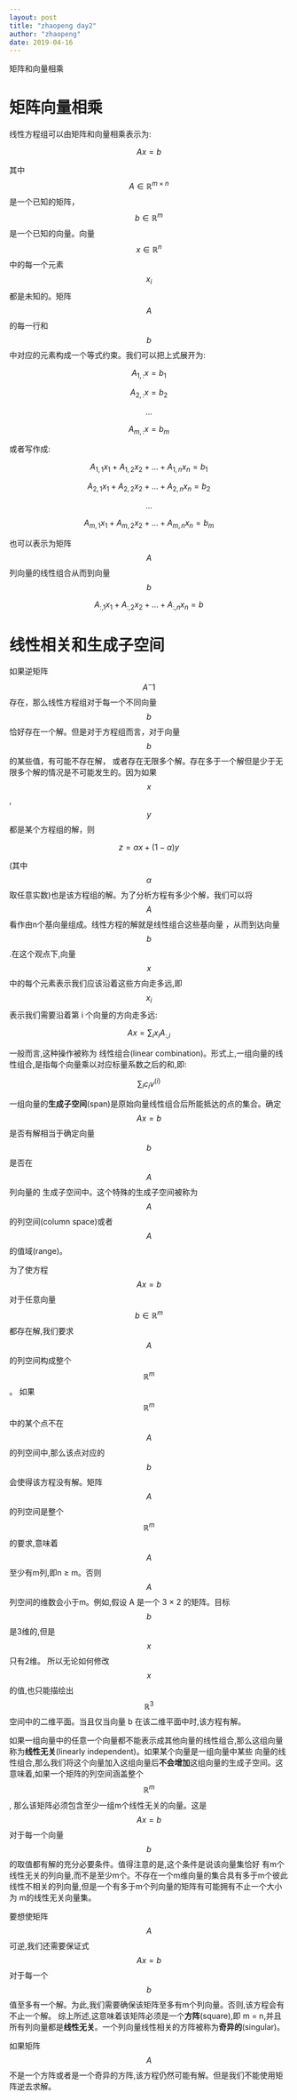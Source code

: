 ```yaml
---
layout: post
title: "zhaopeng day2"
author: "zhaopeng"
date: 2019-04-16
---
```

<script type="text/javascript"
    src="https://cdn.mathjax.org/mathjax/latest/MathJax.js?config=TeX-AMS-MML_HTMLorMML">
</script>
矩阵和向量相乘<!-- more -->
 
 矩阵向量相乘
 ==========
线性方程组可以由矩阵和向量相乘表示为:

$$ Ax=b $$

其中$$ A \in \mathbb {R}^{m \times n} $$是一个已知的矩阵，$$ b \in \mathbb {R}^{m} $$是一个已知的向量。向量
$$ x \in \mathbb {R}^{n}  $$中的每一个元素$$ x_i $$都是未知的。矩阵$$ A $$的每一行和$$ b $$中对应的元素构成一个等式约束。我们可以把上式展开为:


$$ A_{1,:} x = b_{1} $$

$$ A_{2,:} x = b_{2} $$

$$ ... $$

$$ A_{m,:} x = b_{m} $$

或者写作成:

$$ A_{1,1} x_{1} + A_{1,2} x_{2} + ... + A_{1,n} x_{n} = b_{1} $$


$$ A_{2,1} x_{1} + A_{2,2} x_{2} + ... + A_{2,n} x_{n} = b_{2} $$

$$ ... $$

$$ A_{m,1} x_{1} + A_{m,2} x_{2} + ... + A_{m,n} x_{n} = b_{m} $$

也可以表示为矩阵$$ A $$列向量的线性组合从而到向量$$ b $$

$$ A_{:,1}x_{1} + A_{:,2}x_{2} + ... + A_{:,n}x_{n} = b $$

线性相关和生成子空间
================
如果逆矩阵$$ A^-1 $$存在，那么线性方程组对于每一个不同向量$$ b $$恰好存在一个解。但是对于方程组而言，对于向量$$ b $$的某些值，有可能不存在解，
或者存在无限多个解。存在多于一个解但是少于无限多个解的情况是不可能发生的。因为如果$$ x $$, $$ y $$都是某个方程组的解，则

$$ z = \alpha x + (1 - \alpha)y $$

(其中 $$ \alpha $$取任意实数)也是该方程组的解。为了分析方程有多少个解，我们可以将$$ A $$看作由n个基向量组成。线性方程的解就是线性组合这些基向量
，从而到达向量$$ b $$.在这个观点下,向量$$ x $$中的每个元素表示我们应该沿着这些方向走多远,即$$ x_i $$ 表示我们需要沿着第 i 个向量的方向走多远:

$$ Ax = \sum _{i} x_{i} A_{:,i} $$

一般而言,这种操作被称为 线性组合(linear combination)。形式上,一组向量的线性组合,是指每个向量乘以对应标量系数之后的和,即:

$$ \sum _{i} c_{i} v^(i) $$

一组向量的<b>生成子空间</b>(span)是原始向量线性组合后所能抵达的点的集合。确定$$ Ax = b $$是否有解相当于确定向量$$ b $$是否在$$ A $$列向量的
生成子空间中。这个特殊的生成子空间被称为$$ A $$的列空间(column space)或者$$ A $$的值域(range)。

为了使方程$$ Ax = b $$对于任意向量$$ b \in \mathbb {R}^m $$都存在解,我们要求$$ A $$的列空间构成整个$$ \mathbb {R}^m $$。
如果$$ \mathbb {R}^m $$中的某个点不在$$ A $$的列空间中,那么该点对应的$$ b $$会使得该方程没有解。矩阵$$ A $$的列空间是整个$$ \mathbb {R}^m $$
的要求,意味着$$ A $$至少有m列,即n ≥ m。否则$$ A $$列空间的维数会小于m。例如,假设 A 是一个 3 × 2 的矩阵。目标$$ b $$是3维的,但是$$ x $$只有2维。
所以无论如何修改$$ x $$的值,也只能描绘出$$ \mathbb {R}^3 $$空间中的二维平面。当且仅当向量 b 在该二维平面中时,该方程有解。

如果一组向量中的任意一个向量都不能表示成其他向量的线性组合,那么这组向量称为<b>线性无关</b>(linearly independent)。如果某个向量是一组向量中某些
向量的线性组合,那么我们将这个向量加入这组向量后<b>不会增加</b>这组向量的生成子空间。这意味着,如果一个矩阵的列空间涵盖整个$$ \mathbb {R}^m $$,
那么该矩阵必须包含至少一组m个线性无关的向量。这是$$ Ax=b $$对于每一个向量$$ b $$的取值都有解的充分必要条件。值得注意的是,这个条件是说该向量集恰好
有m个线性无关的列向量,而不是至少m个。不存在一个m维向量的集合具有多于m个彼此线性不相关的列向量,但是一个有多于m个列向量的矩阵有可能拥有不止一个大小为
m的线性无关向量集。

要想使矩阵$$ A $$可逆,我们还需要保证式$$ Ax = b $$对于每一个$$ b $$值至多有一个解。为此,我们需要确保该矩阵至多有m个列向量。否则,该方程会有不止一个解。
综上所述,这意味着该矩阵必须是一个<b>方阵</b>(square),即 m = n,并且所有列向量都是<b>线性无关</b>。一个列向量线性相关的方阵被称为<b>奇异的</b>(singular)。

如果矩阵$$ A $$不是一个方阵或者是一个奇异的方阵,该方程仍然可能有解。但是我们不能使用矩阵逆去求解。